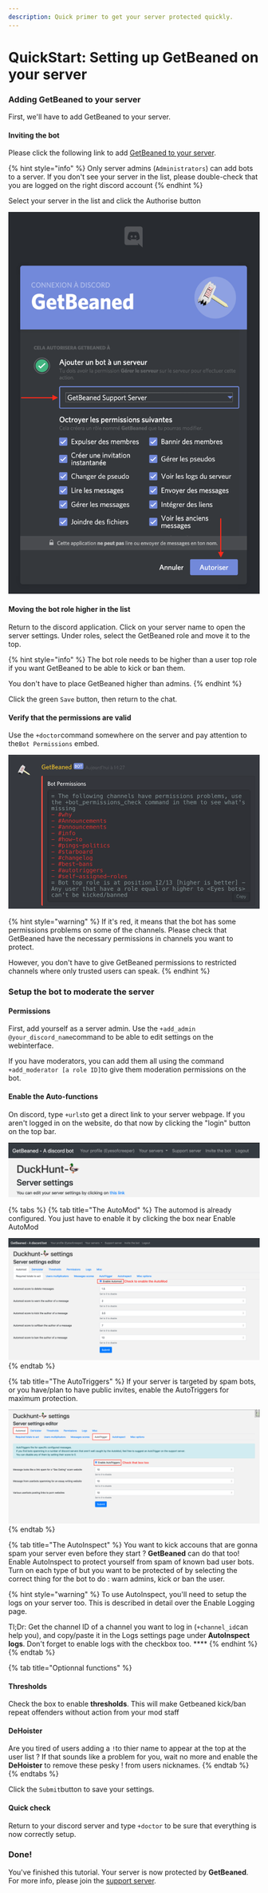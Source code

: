 ```yaml
---
description: Quick primer to get your server protected quickly.
---
```


# QuickStart: Setting up GetBeaned on your server

### Adding GetBeaned to your server

First, we'll have to add GetBeaned to your server. 

#### Inviting the bot

Please click the following link to add [GetBeaned to your server](https://discordapp.com/oauth2/authorize?client_id=492797767916191745&permissions=201714887&scope=bot).

{% hint style="info" %}
Only server admins \(`Administrators`\) can add bots to a server. If you don't see your server in the list, please double-check that you are logged on the right discord account
{% endhint %}

Select your server in the list and click the Authorise button

![Please make sure to select the right server :\)](../.gitbook/assets/2019-06-17.14-21-59.png)

#### Moving the bot role higher in the list

Return to the discord application. Click on your server name to open the server settings. Under roles, select the GetBeaned role and move it to the top.

{% hint style="info" %}
The bot role needs to be higher than a user top role if you want GetBeaned to be able to kick or ban them.

You don't have to place GetBeaned higher than admins.
{% endhint %}

Click the green `Save` button, then return to the chat.

#### Verify that the permissions are valid

Use the `+doctor`command somewhere on the server and pay attention to the`Bot Permissions` embed.

![](../.gitbook/assets/capture-de-cran-2019-06-17-a-14.29.06.png)

{% hint style="warning" %}
If it's red, it means that the bot has some permissions problems on some of the channels. Please check that GetBeaned have the necessary permissions in channels you want to protect.

However, you don't have to give GetBeaned permissions to restricted channels where only trusted users can speak.
{% endhint %}

### Setup the bot to moderate the server

#### Permissions

First, add yourself as a server admin. Use the `+add_admin @your_discord_name`command to be able to edit settings on the webinterface.

If you have moderators, you can add them all using the command `+add_moderator [a role ID]`to give them moderation permissions on the bot.

#### Enable the Auto-functions

On discord, type `+urls`to get a direct link to your server webpage. If you aren't logged in on the website, do that now by clicking the "login" button on the top bar.

![Click on the link to access your server settings](../.gitbook/assets/2019-06-17.14-36-01.png)

{% tabs %}
{% tab title="The AutoMod" %}
The automod is already configured. You just have to enable it by clicking the box near Enable AutoMod

![Click that button. Don&apos;t hit submit yet.](../.gitbook/assets/2019-06-17.14-38-46.png)
{% endtab %}

{% tab title="The AutoTriggers" %}
If your server is targeted by spam bots, or you have/plan to have public invites, enable the AutoTriggers for maximum protection.

![](../.gitbook/assets/2019-06-17.14-45-25.png)
{% endtab %}

{% tab title="The AutoInspect" %}
You want to kick accouns that are gonna spam your server even before they start ? **GetBeaned** can do that too! Enable AutoInspect to protect yourself from spam of known bad user bots. Turn on each type of but you want to be protected of by selecting the correct thing for the bot to do : warn admins, kick or ban the user.

{% hint style="warning" %}
To use AutoInspect, you'll need to setup the logs on your server too. This is described in detail over the Enable Logging page.   
  
Tl;Dr: Get the channel ID of a channel you want to log in \(`+channel_id`can help you\), and copy/paste it in the Logs settings page under **AutoInspect logs**. Don't forget to enable logs with the checkbox too. ****
{% endhint %}
{% endtab %}

{% tab title="Optionnal functions" %}
#### Thresholds

Check the box to enable **thresholds**. This will make Getbeaned kick/ban repeat offenders without action from your mod staff

#### DeHoister

Are you tired of users adding a `!`to thier name to appear at the top at the user list ? If that sounds like a problem for you, wait no more and enable the **DeHoister** to remove these pesky ! from users nicknames.
{% endtab %}
{% endtabs %}

Click the `Submit`button to save your settings.

#### Quick check

Return to your discord server and type `+doctor` to be sure that everything is now correctly setup.

### Done!

You've finished this tutorial. Your server is now protected by **GetBeaned**. For more info, please join the [support server](https://discord.gg/CnmwaZB).

